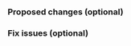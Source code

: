 <!--Thanks for your contribution. See [CONTRIBUTING](CONTRIBUTING.md)
    for this project's contribution guidelines. Remove these comments
    as you go. -->

### Proposed changes (optional)

<!--Tell us what you did and why-->

### Fix issues (optional)

<!--Tell us what issues you fixed-->
